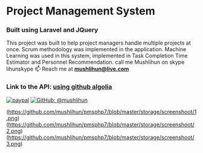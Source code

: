 # Project Management System

### Built using Laravel and JQuery

This project was built to help project managers handle multiple projects at once. Scrum methodology was implemented in the application. Machine Learning was used in this system, implemented in Task Completion Time Estimator and Personnel Recommendation.
call me Mushlihun on skype lihunskype
📫 Reach me at **mushlihun@live.com**
### Link to the API: [using github algolia](https://dashboard.algolia.com/users/sign_in)
<a href="https://www.paypal.me/mushlihun"><img src="https://img.shields.io/badge/Donate-PayPal-green.svg" alt="paypal"/></a>
[![GitHub: @mushlihun](https://img.shields.io/github/followers/mushlihun?label=follow&style=social)](https://github.com/mushlihun)

(https://github.com/mushlihun/pmsphp7/blob/master/storage/screenshoot/1.png)
(https://github.com/mushlihun/pmsphp7/blob/master/storage/screenshoot/2.png)
(https://github.com/mushlihun/pmsphp7/blob/master/storage/screenshoot/3.png)